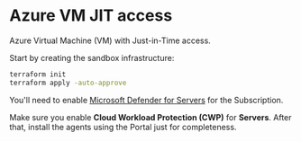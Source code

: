 # Azure VM JIT access

Azure Virtual Machine (VM) with Just-in-Time access.

Start by creating the sandbox infrastructure:

```sh
terraform init
terraform apply -auto-approve
```

You'll need to enable [Microsoft Defender for Servers][1] for the Subscription.

Make sure you enable **Cloud Workload Protection (CWP)** for **Servers**. After that, install the agents using the Portal just for completeness.




[1]: https://learn.microsoft.com/en-us/azure/defender-for-cloud/tutorial-enable-servers-plan

